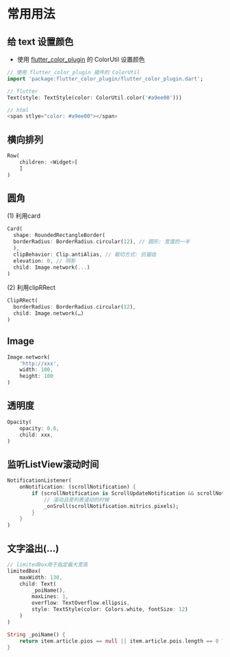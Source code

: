 # 常用用法

## 给 text 设置颜色

- 使用 [flutter_color_plugin](https://pub.dev/packages/flutter_color_plugin/install) 的 ColorUtil 设置颜色

```dart
// 使用 flutter_color_plugin 插件的 ColorUtil
import 'package:flutter_color_plugin/flutter_color_plugin.dart';

// flutter
Text(style: TextStyle(color: ColorUtil.color('#a9ee00')))

// html
<span stlye="color: #a9ee00"></span>

```

## 横向排列

```dart
Row(
    children: <Widget>[
    ]
)
```

## 圆角

(1) 利用card

```dart
Card(   
  shape: RoundedRectangleBorder(
  borderRadius: BorderRadius.circular(12), // 圆形: 宽度的一半
  ),
  clipBehavior: Clip.antiAlias, // 裁切方式: 抗锯齿
  elevation: 0, // 阴影
  child: Image.network(...)
)
```

(2) 利用clipRRect

```dart
ClipRRect(
  borderRadius: BorderRadius.circular(12),
  child: Image.network(…)
)
```

## Image

```dart
Image.network(
    'http://xxx',
    width: 100,
    height: 100
)
```

## 透明度

```dart
Opacity(
    opacity: 0.6,
    child: xxx,
)
```

## 监听ListView滚动时间

```dart
NotificationListener(
    onNotification: (scrollNotification) {
        if (scrollNotification is ScrollUpdateNotification && scrollNotification.depth == 0) {
            // 滚动且是列表滚动的时候
            _onSroll(scrollNotification.mitrics.pixels);
        }
    }
)
```

## 文字溢出(...)

```dart
// limitedBox用于指定最大宽高
limitedBox(
    maxWidth: 130,
    child: Text(
        _poiName(),
        maxLines: 1,
        overflow: TextOverflow.ellipsis,
        style: TextStyle(color: Colors.white, fontSize: 12)
    )
)

String _poiName() {
    return item.article.pios == null || item.article.pois.length == 0 ? '未知' : item.article.pois[0]?.poiName ?? '未知';
}
```
